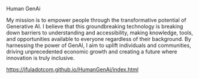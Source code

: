 Human GenAi

My mission is to empower people through the transformative potential of Generative AI. I believe that this groundbreaking technology is breaking down barriers to understanding and accessibility, making knowledge, tools, and opportunities available to everyone regardless of their background. By harnessing the power of GenAI, I aim to uplift individuals and communities, driving unprecedented economic growth and creating a future where innovation is truly inclusive.

https://jfuladotcom.github.io/HumanGenAi/index.html
